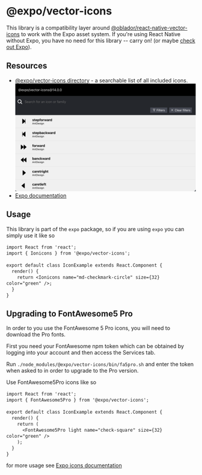 # @expo/vector-icons

This library is a compatibility layer around
[@oblador/react-native-vector-icons](https://github.com/oblador/react-native-vector-icons)
to work with the Expo asset system. If you're using React Native
without Expo, you have no need for this library -- carry on! (or
maybe [check out Expo](https://expo.io/)).

## Resources

- [@expo/vector-icons directory](https://expo.github.io/vector-icons/) - a searchable list of all included icons.
  ![Screenshot of website](https://raw.githubusercontent.com/expo/vector-icons/master/website-screenshot.png)
- [Expo documentation](https://docs.expo.io/)

## Usage

This library is part of the `expo` package, so if you are using `expo` you can simply use it like so

```tsx
import React from 'react';
import { Ionicons } from '@expo/vector-icons';

export default class IconExample extends React.Component {
  render() {
    return <Ionicons name="md-checkmark-circle" size={32} color="green" />;
  }
}
```

## Upgrading to FontAwesome5 Pro

In order to you use the FontAwesome 5 Pro icons, you will need to download the Pro fonts.

First you need your FontAwesome npm token which can be obtained by logging into your account and then access the Services tab.

Run `./node_modules/@expo/vector-icons/bin/fa5pro.sh` and enter the token when asked to in order to upgrade to the Pro version.

Use FontAwesome5Pro icons like so

```tsx
import React from 'react';
import { FontAwesome5Pro } from '@expo/vector-icons';

export default class IconExample extends React.Component {
  render() {
    return (
      <FontAwesome5Pro light name="check-square" size={32} color="green" />
    );
  }
}
```

for more usage see [Expo icons documentation](https://docs.expo.io/versions/latest/guides/icons/)
